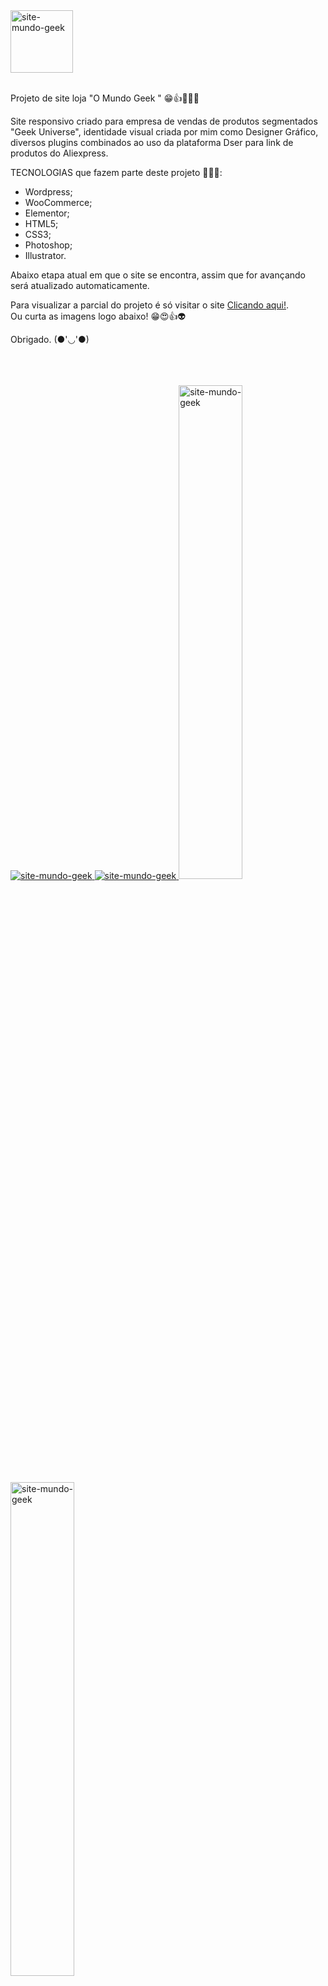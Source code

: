 <a target="_blank" href="https://www.omundogeek.com">
    <img width="100px" src="./imagens/favicon_2022_mundo_geek_2.png" alt="site-mundo-geek">
</a>
<br>
<br>

Projeto de site loja "O Mundo Geek " 😁👍🚀🧑‍🚀

Site responsivo criado para empresa de vendas de produtos segmentados "Geek Universe", identidade visual criada por mim como Designer Gráfico, diversos plugins combinados ao uso da plataforma Dser para link de produtos do Aliexpress.

TECNOLOGIAS que fazem parte deste projeto 🧑‍🚀🚀:

- Wordpress;
- WooCommerce;
- Elementor;
- HTML5;
- CSS3;
- Photoshop;
- Illustrator.


Abaixo etapa atual em que o site se encontra, assim que for avançando será atualizado automaticamente. <br>

Para visualizar a parcial do projeto é só visitar o site <a target="_blank" href="https://www.omundogeek.com"> Clicando aqui!</a>. <br>
Ou curta as imagens logo abaixo! 😁😍👍👽


Obrigado. (●'◡'●) 
<br>
<br>
<br>
<br>

<a target="_blank" href="https://www.omundogeek.com">
    <img width="" src="./imagens/mockup.png" alt="site-mundo-geek">
    <img width="" src="./imagens/desktop.png" alt="site-mundo-geek">
    <img width="45%" src="./imagens/mobile-0.png" alt="site-mundo-geek">
    <img width="45%" src="./imagens/mobile-1.png" alt="site-mundo-geek">
</a>
